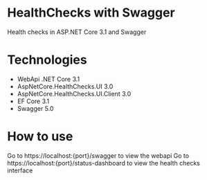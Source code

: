 # HealthChecks with Swagger
Health checks in ASP.NET Core 3.1 and Swagger

# Technologies
- WebApi .NET Core 3.1
- AspNetCore.HealthChecks.UI 3.0
- AspNetCore.HealthChecks.UI.Client 3.0
- EF Core 3.1
- Swagger 5.0

# How to use
Go to https://localhost:{port}/swagger to view the webapi
Go to https://localhost:{port}/status-dashboard to view the health checks interface

